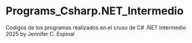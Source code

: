 # Programs_Csharp.NET_Intermedio
Codigos de los programas realizados en el cruso de C# .NET Intermedio 2025
by Jennifer C. Espinal

